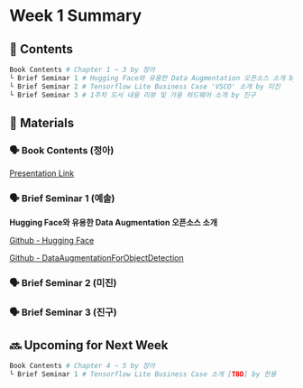 # Week 1 Summary



## 💬 Contents

```python
Book Contents # Chapter 1 ~ 3 by 정아
└ Brief Seminar 1 # Hugging Face와 유용한 Data Augmentation 오픈소스 소개 by 예솔
└ Brief Seminar 2 # Tensorflow Lite Business Case 'VSCO' 소개 by 미진
└ Brief Seminar 3 # 1주차 도서 내용 리뷰 및 가용 하드웨어 소개 by 진구
```



## 📝 Materials

### 🗣 Book Contents (정아)
[Presentation Link](https://github.com/TinyML-Study/TinyML-Study/blob/master/week-1/materials/tinyml-week1-book-contents-by-arie.pdf)
### 🗣 Brief Seminar 1 (예솔)

**Hugging Face와 유용한 Data Augmentation 오픈소스 소개**

[Github - Hugging Face](https://github.com/huggingface) <br/>

[Github - DataAugmentationForObjectDetection](https://github.com/Paperspace/DataAugmentationForObjectDetection)



### 🗣 Brief Seminar 2 (미진)

### 🗣 Brief Seminar 3 (진구)



## 🔜 Upcoming for Next Week

```python
Book Contents # Chapter 4 ~ 5 by 정아
└ Brief Seminar 1 # Tensorflow Lite Business Case 소개 [TBD] by 한용
```
